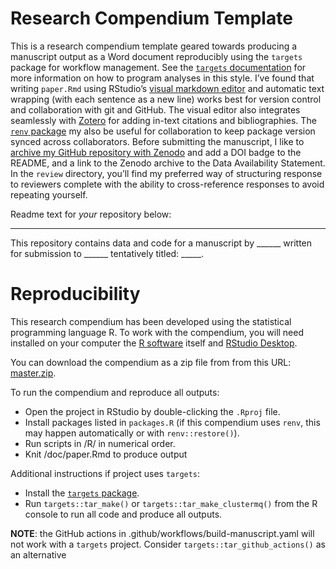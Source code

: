 
<!-- README.md is generated from README.Rmd. Please edit that file -->

# Research Compendium Template

This is a research compendium template geared towards producing a
manuscript output as a Word document reproducibly using the `targets`
package for workflow management. See the [`targets`
documentation](https://docs.ropensci.org/targets/) for more information
on how to program analyses in this style. I’ve found that writing
`paper.Rmd` using RStudio’s [visual markdown
editor](https://rstudio.github.io/visual-markdown-editing/) and
automatic text wrapping (with each sentence as a new line) works best
for version control and collaboration with git and GitHub. The visual
editor also integrates seamlessly with [Zotero](https://www.zotero.org/)
for adding in-text citations and bibliographies. The [`renv`
package](https://rstudio.github.io/renv/articles/renv.html) my also be
useful for collaboration to keep package version synced across
collaborators. Before submitting the manuscript, I like to [archive my
GitHub repository with
Zenodo](https://guides.github.com/activities/citable-code/) and add a
DOI badge to the README, and a link to the Zenodo archive to the Data
Availability Statement. In the `review` directory, you’ll find my
preferred way of structuring response to reviewers complete with the
ability to cross-reference responses to avoid repeating yourself.

Readme text for *your* repository below:

------------------------------------------------------------------------

<!-- badges: start -->
<!-- badges: end -->

This repository contains data and code for a manuscript by \_\_\_\_\_\_
written for submission to \_\_\_\_\_\_ tentatively titled: \_\_\_\_\_.

# Reproducibility

This research compendium has been developed using the statistical
programming language R. To work with the compendium, you will need
installed on your computer the [R
software](https://cloud.r-project.org/) itself and [RStudio
Desktop](https://rstudio.com/products/rstudio/download/).

You can download the compendium as a zip file from from this URL:
[master.zip](/archive/master.zip).

To run the compendium and reproduce all outputs:

-   Open the project in RStudio by double-clicking the `.Rproj` file.
-   Install packages listed in `packages.R` (if this compendium uses
    `renv`, this may happen automatically or with `renv::restore()`).
-   Run scripts in /R/ in numerical order.
-   Knit /doc/paper.Rmd to produce output

Additional instructions if project uses `targets`:

-   Install the [`targets` package](https://docs.ropensci.org/targets/).
-   Run `targets::tar_make()` or `targets::tar_make_clustermq()` from
    the R console to run all code and produce all outputs.

**NOTE**: the GitHub actions in .github/workflows/build-manuscript.yaml
will not work with a `targets` project. Consider
`targets::tar_github_actions()` as an alternative
